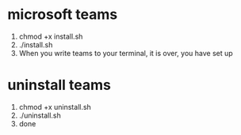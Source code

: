 # microsoft teams
1) chmod +x install.sh
2) ./install.sh
3) When you write teams to your terminal, it is over, you have set up
# uninstall teams
1) chmod +x uninstall.sh
2) ./uninstall.sh
3) done
